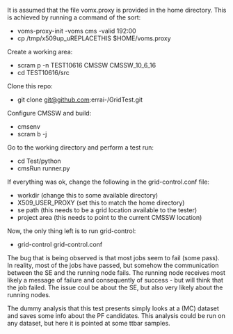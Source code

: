 It is assumed that the file vomx.proxy is provided in the home directory.
This is achieved by running a command of the sort:
 * voms-proxy-init -voms cms -valid 192:00
 * cp /tmp/x509up_uREPLACETHIS $HOME/voms.proxy

Create a working area:
 * scram p -n TEST10616 CMSSW CMSSW_10_6_16
 * cd TEST10616/src

Clone this repo:
 * git clone git@github.com:errai-/GridTest.git

Configure CMSSW and build:
 * cmsenv
 * scram b -j

Go to the working directory and perform a test run:
 * cd Test/python
 * cmsRun runner.py

If everything was ok, change the following in the grid-control.conf file:

 * workdir (change this to some available directory)
 * X509_USER_PROXY (set this to match the home directory)
 * se path (this needs to be a grid location available to the tester)
 * project area (this needs to point to the current CMSSW location)

Now, the only thing left is to run grid-control:

 * grid-control grid-control.conf

The bug that is being observed is that most jobs seem to fail (some pass).
In reality, most of the jobs have passed, but somehow the communication between the SE and the running node fails.
The running node receives most likely a message of failure and consequently of success - but will think that the job failed.
The issue coul be about the SE, but also very likely about the running nodes.

The dummy analysis that this test presents simply looks at a (MC) dataset and saves some info about the PF candidates.
This analysis could be run on any dataset, but here it is pointed at some ttbar samples.
